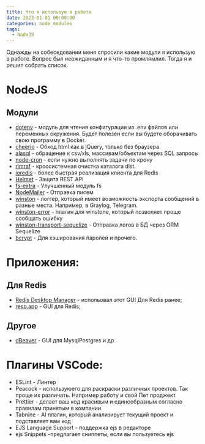 ```yaml
---
title: Что я использую в работе
date: 2023-01-01 00:00:00
categories: node_modules
tags:
  - NodeJS
---
```


Однажды на собеседовании меня спросили какие модули я использую в работе. Вопрос был неожиданным и я что-то промлямлил. Тогда я и решил собрать список.

# NodeJS
## Модули

* [dotenv](https://www.npmjs.com/package/dotenv) - модуль для чтения конфигурации из .env файлов или переменных окружения. Будет полезен если вы будете оборачивать свою программу в Docker.
* [cheerio](https://www.npmjs.com/package/cheerio) - Обход html как в jQuery, только без браузера
* [alasql](https://www.npmjs.com/package/alasql) - обращение к csv/xls, массивам/объектам через SQL запросы
* [node-cron](https://www.npmjs.com/package/node-cron) - если нужно выполнять задачи по крону
* [rimraf](https://www.npmjs.com/package/rimraf) - кроссистемная очистка каталога dist.
* [ioredis](https://www.npmjs.com/package/ioredis) - более быстрая реализация клиента для Redis
* [Helmet](https://www.npmjs.com/package/helmet) - Защита REST API
* [fs-extra](https://www.npmjs.com/package/fs-extra) - Улучшенный модуль fs
* [NodeMailer](https://www.npmjs.com/package/nodemailer) - Отправка писем
* [winston](https://www.npmjs.com/package/winston) - логгер, который имеет возможность экспорта сообщений в разные места. Например, в Graylog, Telegram.
* [winston-error](https://www.npmjs.com/package/winston-error) - плагин для winstone, который позволяет проще сообщать ошибку
* [winston-transport-sequelize](https://www.npmjs.com/package/winston-transport-sequelize) - Отправка логов в БД через ORM Sequelize
* [bcrypt](https://www.npmjs.com/package/bcrypt) - Для хэширования паролей и прочего.

# Приложения:
## Для Redis
* [Redis Desktop Manager](https://github.com/uglide/RedisDesktopManager) - испольовал этот GUI Для Redis ранее;
* [resp.app](https://resp.app/) - GUI для Redis;
## Другое
* [dBeaver](https://dbeaver.io) - GUI для MysqlPostgres и др

# Плагины VSCode:
* ESLint - Линтер
* Peacock - используюего для раскраски различных проектов. Так проще их различать. Например работу и свой Пет проджект.
* Prettier - делает ваш код красивым и единообразным согласно правилам принятым в компании
* Tabnine - AI плагин, который анализирует текущий проект и подставляет вам код
* EJS Language Support - поддержка ejs в редакторе
* ejs Snippets -предлагает сниппеты, если вы пользуетесь ejs

